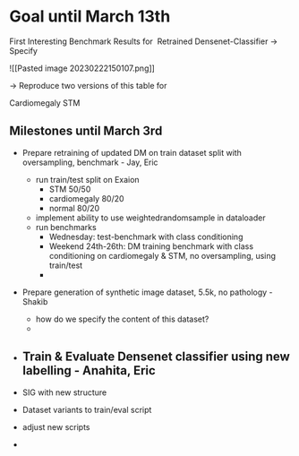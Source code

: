 
# Goal until March 13th

First Interesting Benchmark Results for  Retrained Densenet-Classifier 
-> Specify

![[Pasted image 20230222150107.png]]


-> Reproduce two versions of this table for

Cardiomegaly 
STM 


## Milestones until March 3rd
- Prepare retraining of updated DM on train dataset split with oversampling, benchmark - Jay, Eric
	- run train/test split on Exaion
		- STM 50/50
		- cardiomegaly 80/20
		- normal 80/20
	- implement ability to use weightedrandomsample in dataloader
	- run benchmarks
		- Wednesday: test-benchmark with class conditioning
		- Weekend 24th-26th: DM training benchmark with class conditioning on cardiomegaly & STM, no oversampling, using train/test
		- 
- Prepare generation of synthetic image dataset, 5.5k, no pathology - Shakib
	- how do we specify the content of this dataset?
	- 
- Train & Evaluate Densenet classifier using new labelling - Anahita, Eric
	- 

- SIG with new structure
- Dataset variants to train/eval script

- adjust new scripts
- 